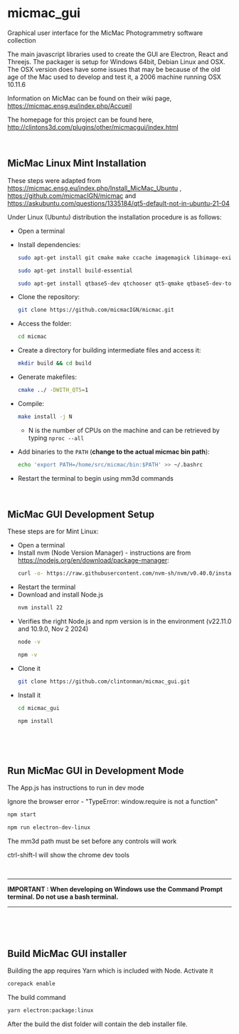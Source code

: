 # micmac_gui
Graphical user interface for the MicMac Photogrammetry software collection

The main javascript libraries used to create the GUI are Electron, React and Threejs. The packager is setup for Windows 64bit, Debian Linux and OSX. The OSX version does have some issues that may be because of the old age of the Mac used to develop and test it, a 2006 machine running OSX 10.11.6

Information on MicMac can be found on their wiki page, https://micmac.ensg.eu/index.php/Accueil

The homepage for this project can be found here, http://clintons3d.com/plugins/other/micmacgui/index.html
&nbsp;

&nbsp;

## MicMac Linux Mint Installation
These steps were adapted from https://micmac.ensg.eu/index.php/Install_MicMac_Ubuntu , https://github.com/micmacIGN/micmac and https://askubuntu.com/questions/1335184/qt5-default-not-in-ubuntu-21-04

Under Linux (Ubuntu) distribution the installation procedure is as follows:

- Open a terminal
- Install dependencies:
	```bash
	sudo apt-get install git cmake make ccache imagemagick libimage-exiftool-perl exiv2 proj-bin libx11-dev
	```
	```bash
	sudo apt-get install build-essential
	```
	```bash
	sudo apt-get install qtbase5-dev qtchooser qt5-qmake qtbase5-dev-tools
	```
- Clone the repository:
	```bash
	git clone https://github.com/micmacIGN/micmac.git
	```
- Access the folder:
	```bash
	cd micmac
	```
- Create a directory for building intermediate files and access it:
	```bash
	mkdir build && cd build
	```
- Generate makefiles:
	```bash
	cmake ../ -DWITH_QT5=1
	```
- Compile:
	```bash
	make install -j N
	```
	- N is the number of CPUs on the machine and can be retrieved by typing `nproc --all`

- Add binaries to the `PATH` (**change to the actual micmac bin path**):
	```bash
	echo 'export PATH=/home/src/micmac/bin:$PATH' >> ~/.bashrc
	```
- Restart the terminal to begin using mm3d commands
&nbsp;

&nbsp;


## MicMac GUI Development Setup
These steps are for Mint Linux:

- Open a terminal
- Install nvm (Node Version Manager) - instructions are from https://nodejs.org/en/download/package-manager:
	```bash
	curl -o- https://raw.githubusercontent.com/nvm-sh/nvm/v0.40.0/install.sh | bash
	```
- Restart the terminal
- Download and install Node.js
	```bash
	nvm install 22
	```
- Verifies the right Node.js and npm version is in the environment (v22.11.0 and 10.9.0, Nov 2 2024)
	```bash
	node -v
	```
	```bash
	npm -v
	```
- Clone it
	```bash
	git clone https://github.com/clintonman/micmac_gui.git
	```
- Install it
	```bash
	cd micmac_gui
	```
	```bash
	npm install
	```
&nbsp;

&nbsp;

## Run MicMac GUI in Development Mode
The App.js has instructions to run in dev mode

Ignore the browser error - "TypeError: window.require is not a function"

```bash
npm start
```
```bash
npm run electron-dev-linux
```

The mm3d path must be set before any controls will work

ctrl-shift-I will show the chrome dev tools

&nbsp;

---

__IMPORTANT : When developing on Windows use the Command Prompt terminal. Do not use a bash terminal.__

---

&nbsp;

&nbsp;


## Build MicMac GUI installer

Building the app requires Yarn which is included with Node. 
Activate it
```bash
corepack enable
```

The build command
```bash
yarn electron:package:linux
```

After the build the dist folder will contain the deb installer file.
